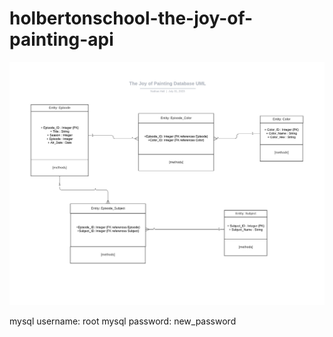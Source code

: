 # holbertonschool-the-joy-of-painting-api
![Database UML](https://github.com/nathanhall762/holbertonschool-the-joy-of-painting-api/blob/main/DatabaseUML.jpeg)

mysql username: root
mysql password: new_password